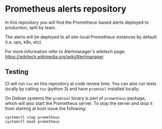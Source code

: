 Prometheus alerts repository
====

In this repository you will find the Prometheus-based alerts deployed to production, split by team.

The alerts will be deployed to all site-local Prometheus instances by default (i.e. ops, k8s, etc)

For more information refer to Alertmanager's wikitech page: https://wikitech.wikimedia.org/wiki/Alertmanager

Testing
----
CI will run `tox` on this repository at code review time. You can also run tests locally by calling `tox` (python 3) and have `promtool` installed locally.

On Debian systems the `promtool` binary is part of `prometheus` package, which will also start the Prometheus server. To stop the server and stop it from starting at boot issue the following:

    systemctl stop prometheus
    systemctl mask prometheus